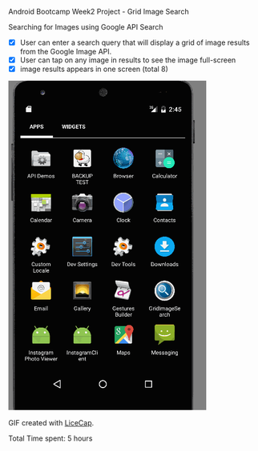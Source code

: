 ﻿Android Bootcamp Week2 Project - Grid Image Search

Searching for Images using Google API Search


 * [x] User can enter a search query that will display a grid of image results from the Google Image API.
 * [x] User can tap on any image in results to see the image full-screen
 * [x] image results appears in one screen (total 8)

![walkthrough](gridImageViewer.gif)

GIF created with [LiceCap](http://www.cockos.com/licecap/).

Total Time spent: 5 hours

